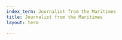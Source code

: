 ```yaml
---
index_term: Journalist from the Maritimes
title: Journalist from the Maritimes
layout: term

---
```

